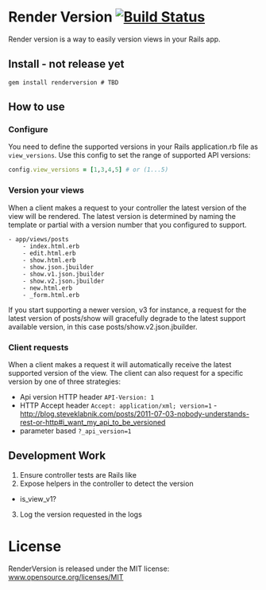 # Render Version [![Build Status](https://secure.travis-ci.org/bwillis/renderversion.png?branch=master)](http://travis-ci.org/bwillis/renderversion)

Render version is a way to easily version views in your Rails app.

## Install - not release yet

```
gem install renderversion # TBD
```

## How to use

### Configure
You need to define the supported versions in your Rails application.rb file as
```view_versions```. Use this config to set the range of supported API
versions:
```ruby
config.view_versions = [1,3,4,5] # or (1...5)
```

### Version your views

When a client makes a request to your controller the latest version of the
view will be rendered. The latest version is determined by naming the template
or partial with a version number that you configured to support.
```
- app/views/posts
    - index.html.erb
    - edit.html.erb
    - show.html.erb
    - show.json.jbuilder
    - show.v1.json.jbuilder
    - show.v2.json.jbuilder
    - new.html.erb
    - _form.html.erb
```
If you start supporting a newer version, v3 for instance, a request for the latest
version of posts/show will gracefully degrade to the latest support available
version, in this case posts/show.v2.json.jbuilder.

### Client requests

When a client makes a request it will automatically receive the latest supported
version of the view. The client can also request for a specific version by one of three
strategies:

 - Api version HTTP header ```API-Version: 1```
 - HTTP Accept header ``Accept: application/xml; version=1`` - http://blog.steveklabnik.com/posts/2011-07-03-nobody-understands-rest-or-http#i_want_my_api_to_be_versioned
 - parameter based ``?_api_version=1``

## Development Work

1. Ensure controller tests are Rails like
2. Expose helpers in the controller to detect the version
 - is_view_v1?
3. Log the version requested in the logs

# License

RenderVersion is released under the MIT license: www.opensource.org/licenses/MIT
